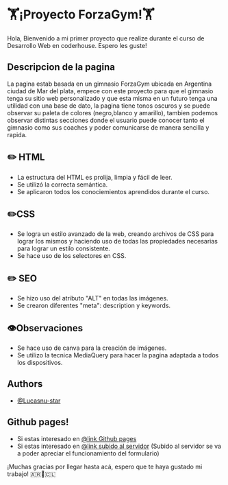 # :weight_lifting:¡Proyecto ForzaGym!:weight_lifting:

Hola, Bienvenido a mi primer proyecto que realize durante el curso de Desarrollo Web en coderhouse. Espero les guste!


## Descripcion de la pagina
La pagina estab basada en un gimnasio ForzaGym ubicada en Argentina ciudad de Mar del plata, empece con este proyecto para que el gimnasio tenga su sitio web personalizado y que esta misma en un futuro tenga una utilidad con una base de dato, la pagina tiene tonos oscuros y se puede observar su paleta de colores (negro,blanco y amarillo), tambien podemos observar distintas secciones donde el usuario puede conocer tanto el gimnasio como sus coaches y poder comunicarse de manera sencilla y rapida.



## :pencil2: HTML

 - La estructura del HTML es prolija, limpia y fácil de leer.
 - Se utilizó la correcta semántica.
 - Se aplicaron todos los conociemientos aprendidos durante el curso.
 ## :pencil2:CSS

 - Se logra un estilo avanzado de la web, creando archivos de CSS para lograr los mismos y haciendo uso de todas las propiedades necesarias para lograr un estilo consistente.
 - Se hace uso de los selectores en CSS.
  ## :pencil2: SEO

 - Se hizo uso del atributo "ALT" en todas las imágenes.
 - Se crearon diferentes "meta": description y keywords.
  ## :eye:Observaciones

 - Se hace uso de canva para la creación de imágenes.
 - Se utilizo la tecnica MediaQuery para hacer la pagina adaptada a todos los dispositivos.
 
 



## Authors

- [@Lucasnu-star](https://www.github.com/octokatherine)
##  Github pages!

- Si estas interesado en [@link Github pages](https://lucasnu-star.github.io/Forza-Gym-Finalisima/)
- Si estas interesado en [@link subido al servidor](https://forzagymm.000webhostapp.com/) (Subido al servidor se va a poder apreciar el funcionamiento del formulario)

¡Muchas gracias por llegar hasta acá, espero que te haya gustado mi trabajo!  :argentina::white_heart::chile:

